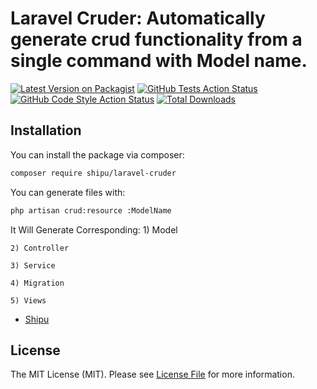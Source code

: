 # Laravel Cruder: Automatically generate crud functionality from a single command with Model name.

[![Latest Version on Packagist](https://img.shields.io/packagist/v/:vendor_slug/:package_slug.svg?style=flat-square)](https://packagist.org/packages/:vendor_slug/:package_slug)
[![GitHub Tests Action Status](https://img.shields.io/github/actions/workflow/status/:vendor_slug/:package_slug/run-tests.yml?branch=main&label=tests&style=flat-square)](https://github.com/:vendor_slug/:package_slug/actions?query=workflow%3Arun-tests+branch%3Amain)
[![GitHub Code Style Action Status](https://img.shields.io/github/actions/workflow/status/:vendor_slug/:package_slug/fix-php-code-style-issues.yml?branch=main&label=code%20style&style=flat-square)](https://github.com/:vendor_slug/:package_slug/actions?query=workflow%3A"Fix+PHP+code+style+issues"+branch%3Amain)
[![Total Downloads](https://img.shields.io/packagist/dt/:vendor_slug/:package_slug.svg?style=flat-square)](https://packagist.org/packages/:vendor_slug/:package_slug)
<!--delete-->

<!--/delete-->
## Installation

You can install the package via composer:

```bash
composer require shipu/laravel-cruder
```


You can generate files with:

```bash
php artisan crud:resource :ModelName
```

It Will Generate Corresponding:
    1) Model

    2) Controller

    3) Service

    4) Migration
    
    5) Views



- [Shipu](https://github.com/Shipu12345)

## License

The MIT License (MIT). Please see [License File](LICENSE.md) for more information.
